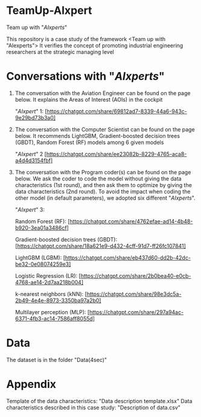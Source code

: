 # TeamUp-AIxpert
Team up with "_AIxperts_"

This repository is a case study of the framework <Team up with "AIexperts">
It verifies the concept of promoting industrial engineering researchers at the strategic managing level

# Conversations with "_AIxperts_"
1. The conversation with the Aviation Engineer can be found on the page below. It explains the Areas of Interest (AOIs) in the cockpit

    "_AIxpert_" 1:
      [https://chatgpt.com/share/69812ad7-8339-44a6-943c-9e29bd73b3a0]
  


2. The conversation with the Computer Scientist can be found on the page below. It recommends LightGBM, Gradient-boosted decision trees (GBDT), Random Forest (RF) models among 6 given models

    "_AIxpert_" 2
      [https://chatgpt.com/share/ee23082b-8229-4765-aca8-a4d4d3154fbf]



3. The conversation with the Program coder(s) can be found on the page below.
We ask the coder to code the model without giving the data characteristics (1st round), and then ask them to optimize by giving the data characteristics (2nd round).
To avoid the impact when coding the other model (in default parameters), we adopted six different "_AIxperts_". 

    "_AIxpert_" 3:
    
    Random Forest (RF):
      [https://chatgpt.com/share/4762efae-ad14-4b48-b920-3ea01a3486cf]
    
    Gradient-boosted decision trees (GBDT):
      [https://chatgpt.com/share/18a621e9-d432-4cff-91d7-ff26fc107841]
    
    LightGBM (LGBM):
      [https://chatgpt.com/share/eb437d60-dd2b-42dc-be32-0e08074259e3]
    
    Logistic Regression (LR):
      [https://chatgpt.com/share/2b0bea40-e0cb-4768-ae14-2d7aa218b004]
    
    k-nearest neighbors (kNN):
      [https://chatgpt.com/share/98e3dc5a-2b49-4e4e-8973-3350ba97a2b0]
    
    Multilayer perception (MLP):
      [https://chatgpt.com/share/297a94ac-6371-4fb3-ac14-7586aff8055d]

# Data
The dataset is in the folder "Data(4sec)"
# Appendix
Template of the data characteristics: "Data description template.xlsx"
Data characteristics described in this case study: "Description of data.csv"
